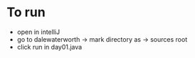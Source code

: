 # To run
- open in intelliJ
- go to dalewaterworth -> mark directory as -> sources root
- click run in day01.java
